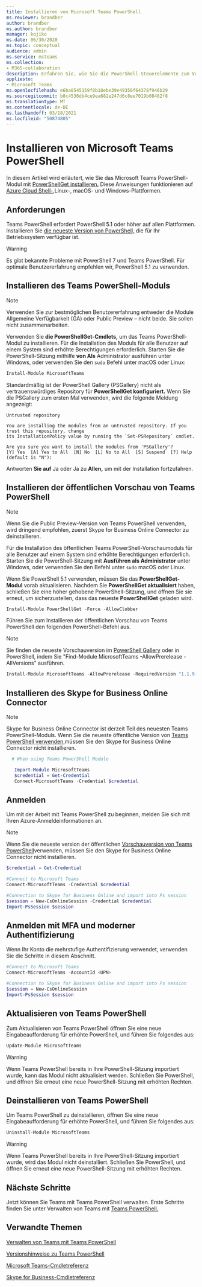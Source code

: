 ```yaml
---
title: Installieren von Microsoft Teams PowerShell
ms.reviewer: brandber
author: brandber
ms.author: brandber
manager: kojiko
ms.date: 06/30/2020
ms.topic: conceptual
audience: admin
ms.service: msteams
ms.collection:
- M365-collaboration
description: Erfahren Sie, wie Sie die PowerShell-Steuerelemente zum Verwalten von Microsoft Teams verwenden.
appliesto:
- Microsoft Teams
ms.openlocfilehash: e6ba8545159f8b18ebe39e49356f64378f946b29
ms.sourcegitcommit: b8c4536db4ce9ea682e247d6c8ee7019b08462f8
ms.translationtype: MT
ms.contentlocale: de-DE
ms.lasthandoff: 03/18/2021
ms.locfileid: "50874805"
---
```

# <a name="install-microsoft-teams-powershell"></a>Installieren von Microsoft Teams PowerShell

In diesem Artikel wird erläutert, wie Sie das Microsoft Teams PowerShell-Modul mit [PowerShellGet installieren.](/powershell/scripting/gallery/installing-psget) Diese Anweisungen funktionieren auf [Azure Cloud Shell-,](/azure/cloud-shell/overview)Linux-, macOS- und Windows-Plattformen.

## <a name="requirements"></a>Anforderungen

Teams PowerShell erfordert PowerShell 5.1 oder höher auf allen Plattformen. Installieren Sie [die neueste Version von PowerShell,](/powershell/scripting/install/installing-powershell) die für Ihr Betriebssystem verfügbar ist.

> [!WARNING]
> Es gibt bekannte Probleme mit PowerShell 7 und Teams PowerShell. Für optimale Benutzererfahrung empfehlen wir, PowerShell 5.1 zu verwenden.

## <a name="install-the-teams-powershell-module"></a>Installieren des Teams PowerShell-Moduls

> [!NOTE]
> Verwenden Sie zur bestmöglichen Benutzererfahrung entweder die Module Allgemeine Verfügbarkeit (GA) oder Public Preview – nicht beide. Sie sollen nicht zusammenarbeiten.


Verwenden Sie **die PowerShellGet-Cmdlets,** um das Teams PowerShell-Modul zu installieren. Für die Installation des Moduls für alle Benutzer auf einem System sind erhöhte Berechtigungen erforderlich. Starten Sie die PowerShell-Sitzung mithilfe **von Als** Administrator ausführen unter Windows, oder verwenden Sie den `sudo` Befehl unter macOS oder Linux:

```powershell
Install-Module MicrosoftTeams
```

Standardmäßig ist der PowerShell Gallery (PSGallery) nicht als vertrauenswürdiges Repository für **PowerShellGet konfiguriert.** Wenn Sie die PSGallery zum ersten Mal verwenden, wird die folgende Meldung angezeigt:

```console
Untrusted repository

You are installing the modules from an untrusted repository. If you trust this repository, change
its InstallationPolicy value by running the `Set-PSRepository` cmdlet.

Are you sure you want to install the modules from 'PSGallery'?
[Y] Yes  [A] Yes to All  [N] No  [L] No to All  [S] Suspend  [?] Help (default is "N"):
```

Antworten **Sie auf** Ja oder Ja zu **Allen,** um mit der Installation fortzufahren.


## <a name="install-teams-powershell-public-preview"></a>Installieren der öffentlichen Vorschau von Teams PowerShell

> [!NOTE]
> Wenn Sie die Public Preview-Version von Teams PowerShell verwenden, wird dringend empfohlen, zuerst Skype for Business Online Connector zu deinstallieren.

Für die Installation des öffentlichen Teams PowerShell-Vorschaumoduls für alle Benutzer auf einem System sind erhöhte Berechtigungen erforderlich. Starten Sie die PowerShell-Sitzung mit **Ausführen als Administrator** unter Windows, oder verwenden Sie den Befehl unter `sudo` macOS oder Linux.

Wenn Sie PowerShell 5.1 verwenden, müssen Sie das **PowerShellGet-Modul** vorab aktualisieren. Nachdem Sie **PowerShellGet aktualisiert** haben, schließen Sie eine höher gehobene PowerShell-Sitzung, und öffnen Sie sie erneut, um sicherzustellen, dass das neueste **PowerShellGet** geladen wird.

```powershell
Install-Module PowerShellGet -Force -AllowClobber
```

Führen Sie zum Installieren der öffentlichen Vorschau von Teams PowerShell den folgenden PowerShell-Befehl aus.

> [!NOTE]
> Sie finden die neueste Vorschauversion im [PowerShell Gallery](https://www.powershellgallery.com/packages/MicrosoftTeams) oder in PowerShell, indem Sie "Find-Module MicrosoftTeams -AllowPrerelease -AllVersions" ausführen.

```powershell
Install-Module MicrosoftTeams -AllowPrerelease -RequiredVersion "1.1.9-preview"
```

## <a name="install-the-skype-for-business-online-connector"></a>Installieren des Skype for Business Online Connector

> [!NOTE]
>
> Skype for Business Online Connector ist derzeit Teil des neuesten Teams PowerShell-Moduls.
> Wenn Sie die neueste öffentliche Version von [Teams PowerShell verwenden,](https://www.powershellgallery.com/packages/MicrosoftTeams/)müssen Sie den Skype for Business Online Connector nicht installieren.


```powershell
  # When using Teams PowerShell Module

   Import-Module MicrosoftTeams
   $credential = Get-Credential
   Connect-MicrosoftTeams -Credential $credential
```

## <a name="sign-in"></a>Anmelden

Um mit der Arbeit mit Teams PowerShell zu beginnen, melden Sie sich mit Ihren Azure-Anmeldeinformationen an.

> [!NOTE]
> Wenn Sie die neueste version der öffentlichen [Vorschauversion von Teams PowerShell](https://www.powershellgallery.com/packages/MicrosoftTeams/)verwenden, müssen Sie den Skype for Business Online Connector nicht installieren.

```powershell
$credential = Get-Credential

#Connect to Microsoft Teams
Connect-MicrosoftTeams -Credential $credential

#Connection to Skype for Business Online and import into Ps session
$session = New-CsOnlineSession -Credential $credential
Import-PsSession $session
```

## <a name="sign-in-using-mfa-and-modern-authentication"></a>Anmelden mit MFA und moderner Authentifizierung

 Wenn Ihr Konto die mehrstufige Authentifizierung verwendet, verwenden Sie die Schritte in diesem Abschnitt.

```powershell
#Connect to Microsoft Teams
Connect-MicrosoftTeams -AccountId <UPN>

#Connection to Skype for Business Online and import into Ps session
$session = New-CsOnlineSession
Import-PsSession $session
```

## <a name="update-teams-powershell"></a>Aktualisieren von Teams PowerShell

Zum Aktualisieren von Teams PowerShell öffnen Sie eine neue Eingabeaufforderung für erhöhte PowerShell, und führen Sie folgendes aus:

```powershell
Update-Module MicrosoftTeams
```

> [!WARNING]
> Wenn Teams PowerShell bereits in Ihre PowerShell-Sitzung importiert wurde, kann das Modul nicht aktualisiert werden. Schließen Sie PowerShell, und öffnen Sie erneut eine neue PowerShell-Sitzung mit erhöhten Rechten.


## <a name="uninstall-teams-powershell"></a>Deinstallieren von Teams PowerShell



Um Teams PowerShell zu deinstallieren, öffnen Sie eine neue Eingabeaufforderung für erhöhte PowerShell, und führen Sie folgendes aus:

```powershell
Uninstall-Module MicrosoftTeams
```
> [!WARNING]
> Wenn Teams PowerShell bereits in Ihre PowerShell-Sitzung importiert wurde, wird das Modul nicht deinstalliert. Schließen Sie PowerShell, und öffnen Sie erneut eine neue PowerShell-Sitzung mit erhöhten Rechten.

## <a name="next-steps"></a>Nächste Schritte

Jetzt können Sie Teams mit Teams PowerShell verwalten. Erste Schritte finden Sie unter Verwalten von Teams mit [Teams PowerShell.](teams-powershell-managing-teams.md)

## <a name="related-topics"></a>Verwandte Themen

[Verwalten von Teams mit Teams PowerShell](teams-powershell-managing-teams.md)

[Versionshinweise zu Teams PowerShell](teams-powershell-release-notes.md)

[Microsoft Teams-Cmdletreferenz](https://docs.microsoft.com/powershell/teams/?view=teams-ps)

[Skype for Business-Cmdletreferenz](https://docs.microsoft.com/powershell/skype/intro?view=skype-ps)
